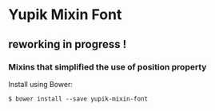 Yupik Mixin Font
================

## reworking in progress !

### Mixins that simplified the use of position property

Install using Bower:

    $ bower install --save yupik-mixin-font
